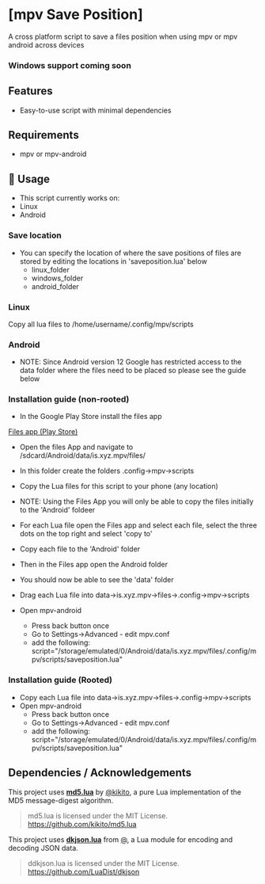 # [mpv Save Position]

A cross platform script to save a files position when using mpv or mpv android across devices

### Windows support coming soon

## Features
- Easy-to-use script with minimal dependencies
## Requirements
- mpv or mpv-android

## 🚀 Usage

- This script currently works on:
- Linux
- Android

### Save location
- You can specify the location of where the save positions of files are stored by editing the locations in 'saveposition.lua' below
    - linux_folder
    - windows_folder
    - android_folder

### Linux
Copy all lua files to  /home/username/.config/mpv/scripts

### Android 
- NOTE: Since Android version 12 Google has restricted access to the data folder where the files need to be placed so please see the guide below



### Installation guide (non-rooted)

- In the Google Play Store install the files app 

[Files app (Play Store)](/sdcard/Android/data/is.xyz.mpv/files/.config/mpv/scripts/)


- Open the files App and navigate to /sdcard/Android/data/is.xyz.mpv/files/
- In this folder create the folders .config->mpv->scripts
- Copy the Lua files for this script to your phone (any location)
- NOTE: Using the Files App you will only be able to copy the files initially to the 'Android' foldeer
- For each Lua file open the Files app and select each file, select the three dots on the top right and select 'copy to'
- Copy each file to the 'Android' folder
- Then in the Files app open the Android folder
- You should now be able to see the 'data' folder
- Drag each Lua file into data->is.xyz.mpv->files->.config->mpv->scripts

- Open mpv-android
    - Press back button once
    - Go to Settings->Advanced - edit mpv.conf
    - add the following: script="/storage/emulated/0/Android/data/is.xyz.mpv/files/.config/mpv/scripts/saveposition.lua"

### Installation guide (Rooted)
- Copy each Lua file into data->is.xyz.mpv->files->.config->mpv->scripts
- Open mpv-android
    - Press back button once
    - Go to Settings->Advanced - edit mpv.conf
    - add the following: script="/storage/emulated/0/Android/data/is.xyz.mpv/files/.config/mpv/scripts/saveposition.lua"

## Dependencies / Acknowledgements
This project uses [**md5.lua**](https://github.com/kikito/md5.lua) by [@kikito](https://github.com/kikito), a pure Lua implementation of the MD5 message-digest algorithm.
> md5.lua is licensed under the MIT License.  
> https://github.com/kikito/md5.lua

This project uses [**dkjson.lua**](https://github.com/LuaDist/dkjson) from [@](https://github.com/LuaDist), a Lua module for encoding and decoding JSON data. 
> ddkjson.lua is licensed under the MIT License.  
> https://github.com/LuaDist/dkjson
